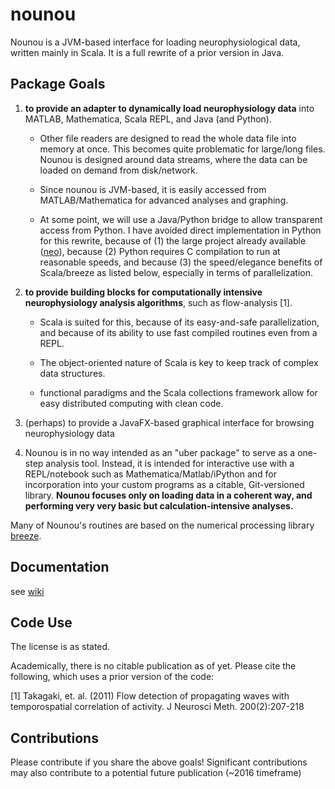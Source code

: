 # nounou

Nounou is a JVM-based interface for loading neurophysiological data, written mainly in Scala. It is a full rewrite of a prior version in Java.

## Package Goals

1. **to provide an adapter to dynamically load neurophysiology data** into MATLAB, Mathematica, Scala REPL, and Java (and Python). 

     - Other file readers are designed to read the whole data file into memory at once. This becomes quite problematic for large/long files. Nounou is designed around data streams, where the data can be loaded on demand from disk/network.

     - Since nounou is JVM-based, it is easily accessed from MATLAB/Mathematica for advanced analyses and graphing.
     
     - At some point, we will use a Java/Python bridge to allow transparent access from Python. I have avoided direct implementation in Python for this rewrite, because of (1) the large project already available ([neo](http://neuralensemble.org/neo/)), because (2) Python requires C compilation to run at reasonable speeds, and because (3) the speed/elegance benefits of Scala/breeze as listed below, especially in terms of parallelization.  

2. **to provide building blocks for computationally intensive neurophysiology analysis algorithms**, such as flow-analysis [1]. 

     * Scala is suited for this, because of its easy-and-safe parallelization, and because of its ability to use fast compiled routines even from a REPL.

     * The object-oriented nature of Scala is key to keep track of complex data structures.

     * functional paradigms and the Scala collections framework allow for easy distributed computing with clean code.
 
3. (perhaps) to provide a JavaFX-based graphical interface for browsing neurophysiology data

4. Nounou is in no way intended as an "uber package" to serve as a one-step analysis tool. Instead, it is intended for interactive use with a REPL/notebook such as Mathematica/Matlab/iPython and for incorporation into your custom programs as a citable, Git-versioned library. **Nounou focuses only on loading data in a coherent way, and performing very very basic but calculation-intensive analyses.**   

Many of Nounou's routines are based on the numerical processing library [breeze](http://github.com/scalanlp/breeze).



## Documentation

see [wiki](https://github.com/ktakagaki/nounou/wiki)


## Code Use

The license is as stated.

Academically, there is no citable publication as of yet.  Please cite the following, which uses a prior version of the code:

[1] Takagaki, et. al. (2011) Flow detection of propagating waves with temporospatial correlation of activity. J Neurosci Meth. 200(2):207-218


## Contributions

Please contribute if you share the above goals! Significant contributions may also contribute to a potential future publication (~2016 timeframe)
